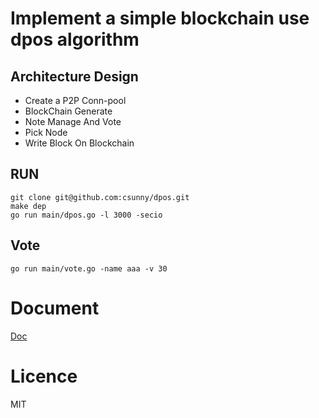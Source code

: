 # Implement a simple blockchain use dpos algorithm

## Architecture Design
- Create a P2P Conn-pool
- BlockChain Generate
- Note Manage And Vote
- Pick Node
- Write Block On Blockchain


## RUN 
```
git clone git@github.com:csunny/dpos.git
make dep
go run main/dpos.go -l 3000 -secio
```

## Vote
```
go run main/vote.go -name aaa -v 30
```

# Document
[Doc](https://xiaozhuanlan.com/topic/3245810967)

# Licence 
MIT
